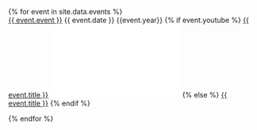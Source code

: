 ---
---

<div class="container">
{% for event in site.data.events %}

<div class="eventsoddeven">
<a href="{{event.url}}">{{ event.event }}</a> 
    {{ event.date }} {{event.year}}  
    {% if event.youtube %}
<span class=tab><a href="{{ event.youtube }}">{{ event.title }}</a></span>
<iframe width="262.5" height="147.75" src="{{ event.embed }}" frameborder="0" allow="accelerometer; clipboard-write; encrypted-media; gyroscope; picture-in-picture" allowfullscreen></iframe>
    {% else %}
<a href="{{ event.url }}">{{ event.title }}</a>
    {% endif %}
</div>

{% endfor %}
</div>